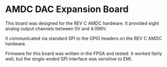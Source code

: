 # AMDC DAC Expansion Board

This board was designed for the REV C AMDC hardware. It provided eight analog output channels between 0V and 4.096V.

It communicated via standard SPI to the GPIO headers on the REV C AMDC hardware.

Firmware for this board was written in the FPGA and tested. It worked fairly well, but the single-ended SPI interface was sensitive to EMI.